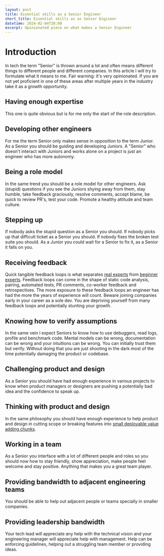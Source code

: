 ```yaml
---
layout: post
title: Essential skills as a Senior Engineer
short_title: Essential skills as as Senior Engineer
datetime: 2024-02-04T20:00
excerpt: Opinionated piece on what makes a Senior Engineer
---
```


# Introduction

In tech the term "Senior" is thrown around a lot and often means different things to different people and different
companies. In this article I will try to formulate what it means to me. Fair warning: it's very opinionated. If you are
not yet proficient in one of these areas after multiple years in the industry take it as a growth opportunity.

## Having enough expertise

This one is quite obvious but is for me only the start of the role description.

## Developing other engineers

For me the term Senior only makes sense in opposition to the term Junior. As a Senior you should be guiding and
developing Juniors. A "Senior" who doesn't interact with Juniors and works alone on a project is just an engineer who has
more autonomy.

## Being a role model

In the same trend you should be a role model for other engineers. Ask (stupid) questions if you see the Juniors shying
away from them, stay humble, take feedback
graciously, resolve comments, accept blame, be quick to review PR's, test your code. Promote a healthy attitude and team culture.

## Stepping up

If nobody asks the stupid question as a Senior you should. If nobody picks up that difficult ticket as a Senior you
should. If nobody fixes the broken test suite you should. As a Junior you could wait for a Senior to fix it, as a Senior
it falls on you.

## Receiving feedback

Quick tangible feedback loops is what separates [real experts](https://www.youtube.com/watch?v=5eW6Eagr9XA) from [beginner
experts](https://daedtech.com/how-developers-stop-learning-rise-of-the-expert-beginner/). Feedback loops can come in the
shape of static code analysis, pairing, automated tests, PR comments, co-worker feedback and retrospectives. The more exposure to
these feedback loops an engineer has had the more the years of experience will count. Beware joining companies early in
your career as a sole dev. You are depriving yourself from many feedback loops and potentially stunting your growth.

## Knowing how to verify assumptions

In the same vein I expect Seniors to know how to use debuggers, read logs, profile and benchmark code. Mental models can
be wrong, documentation can be wrong and your intuitions can be wrong. You can initially trust them but verify. Without doing
that you are just shooting in the dark most of the time potentially damaging the product or codebase.

## Challenging product and design

As a Senior you should have had enough experience in various projects to know when product managers or designers are
pushing a potentially bad idea and the confidence to speak up.

## Thinking with product and design

In the same philosophy you should have enough experience to help product and design in cutting scope or breaking
features into [small deployable value adding chunks](https://www.youtube.com/watch?v=SuSwyDH-rUc&ab_channel=ACE%21Conference).

## Working in a team

As a Senior you interface with a lot of different people and roles so you should now how to stay friendly, show appreciation, make
people feel welcome and stay positive. Anything that makes you a great team player.

## Providing bandwidth to adjacent engineering teams

You should be able to help out adjacent people or teams specially in smaller companies.

## Providing leadership bandwidth

Your tech lead will appreciate any help with the technical vision and your engineering manager will appreciate help with
management. Help can be enforcing guidelines, helping out a struggling team member or providing ideas.
